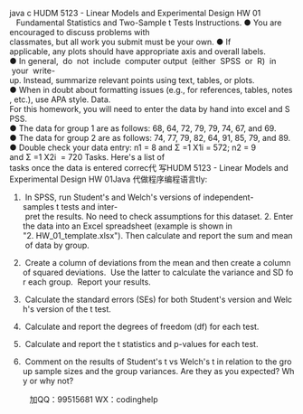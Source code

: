 java c
HUDM 5123 - Linear Models and Experimental Design
HW 01    Fundamental Statistics and Two-Sample t Tests
Instructions.
● You are encouraged to discuss problems with classmates, but all work you submit must be your own.
● If applicable, any plots should have appropriate axis and overall labels.
● In general,  do  not  include  computer output  (either  SPSS  or  R)  in  your  write-up. Instead, summarize relevant points using text, tables, or plots.
● When in doubt about formatting issues (e.g., for references, tables, notes, etc.), use APA style.
Data.
For this homework, you will need to enter the data by hand into excel and SPSS.
● The data for group 1 are as follows: 68, 64, 72, 79, 79, 74, 67, and 69.
● The data for group 2 are as follows: 74, 77, 79, 82, 64, 91, 85, 79, and 89.
● Double check your data entry: n1 = 8 and Σ =1 X1i = 572; n2 = 9 and Σ =1 X2i  = 720
Tasks.
Here's a list of tasks once the data is entered correc代 写HUDM 5123 - Linear Models and Experimental Design HW 01Java
代做程序编程语言tly:
1.  In SPSS, run Student's and Welch's versions of independent-samples t tests and inter- pret the results. No need to check assumptions for this dataset.
2. Enter the data into an Excel spreadsheet (example is shown in "2. HW_01_template.xlsx"). Then calculate and report the sum and mean of data by group.
3.  Create a column of deviations from the mean and then create a column of squared deviations.  Use the latter to calculate the variance and SD for each group.  Report your results.
4.  Calculate the standard errors (SEs) for both Student's version and Welch's version of the t test. 

5.  Calculate and report the degrees of freedom (df) for each test.
6.  Calculate and report the t statistics and p-values for each test.
7.  Comment on the results of Student's t vs Welch's t in relation to the group sample sizes and the group variances. Are they as you expected? Why or why not?





         
加QQ：99515681  WX：codinghelp

